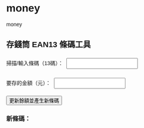 # money
money
<!DOCTYPE html>
<html>
<head>
  <meta charset="UTF-8">
  <title>存錢筒 EAN13 條碼工具</title>
  <script src="https://cdn.jsdelivr.net/npm/jsbarcode@3.11.5/dist/JsBarcode.all.min.js"></script>
  <style>
    body { font-family: sans-serif; padding: 20px; }
    input { margin: 5px; padding: 5px; }
    #barcode { margin-top: 20px; }
  </style>
</head>
<body>
  <h2>存錢筒 EAN13 條碼工具</h2>

  <label>掃描/輸入條碼（13碼）：
    <input type="text" id="barcodeInput" maxlength="13" />
  </label><br>

  <label>要存的金額（元）：
    <input type="number" id="depositInput" />
  </label><br>

  <button onclick="updateBalance()">更新餘額並產生新條碼</button>

  <h3>新條碼：</h3>
  <svg id="barcode"></svg>

  <script>
    function updateBalance() {
      const code = document.getElementById("barcodeInput").value;
      const deposit = parseInt(document.getElementById("depositInput").value);

      if (code.length !== 13 || isNaN(deposit)) {
        alert("請輸入正確的條碼與金額");
        return;
      }

      const accountId = code.substring(0, 2);
      const currentBalance = parseInt(code.substring(2, 11));
      const newBalance = currentBalance + deposit;

      const newData = accountId + String(newBalance).padStart(9, "0");

      JsBarcode("#barcode", newData, {
        format: "ean13",
        lineColor: "#000",
        width: 2,
        height: 100,
        displayValue: true
      });
    }
  </script>
</body>
</html>
